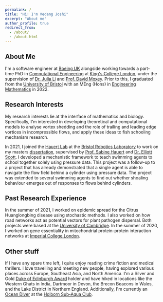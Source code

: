 ```yaml
---
permalink: /
title: "Hi! I'm Vedang Joshi"
excerpt: "About me"
author_profile: true
redirect_from: 
  - /about/
  - /about.html
---
```


## About Me

I'm a software engineer at [Boeing UK](https://www.boeing.co.uk) alongside working towards a part-time PhD in [Computational Engineering](https://www.kcl.ac.uk/people/vedang-joshi) at [King's College London](https://www.kcl.ac.uk/), under the supervision of [Dr. Julia Li](https://www.kcl.ac.uk/people/juan-li) and [Prof. David Moxey](https://davidmoxey.uk/). Prior to this, I graduated from the [University of Bristol](https://www.bristol.ac.uk) with an MEng (Hons) in [Engineering Mathematics](https://www.bristol.ac.uk/study/undergraduate/2025/engineering-maths/meng-engineering-mathematics/) in 2022.

## Research Interests

My research interests lie at the interface of mathematics and biology. Specifically, I'm interested in developing theoretical and computational models to analyse vortex shedding and the role of trailing and leading edge vortices in incompressible flows, and apply these ideas to fish schooling mechanism research.

In 2021, I joined the [Hauert Lab](https://hauertlab.com) at the [Bristol Robotics Laboratory](https://www.bristolroboticslab.com) to work on my masters [dissertation](https://vedang-joshi.github.io/files/Vedang_Joshi_Dissertation.pdf), supervised by [Prof. Sabine Hauert](https://research-information.bris.ac.uk/en/persons/sabine-hauert) and [Dr. Elliott Scott](https://research-information.bris.ac.uk/en/persons/elliott-j-scott-2). I developed a mechanistic framework to teach swimming agents to school together solely using pressure data. This project was a follow-up to a project that has already demonstrated that a single agent is able to navigate the flow field behind a cylinder using pressure data. The project was extended to several swimming agents to find out whether shoaling behaviour emerges out of responses to flows behind cylinders. 

## Past Research Experience
In the summer of 2021, I worked on epidemic spread for the Citrus Huanglongbing disease using stochastic methods. I also worked on how road networks act as potential vectors for plant pathogen dispersal. Both projects were based at the [University of Cambridge](https://plantepidemics.github.io). In the summer of 2020, I worked on gene essentiality in mitochondrial protein-protein interaction networks at [Imperial College London](https://www.imperial.ac.uk/biomathematics-group/).

## Other stuff
If I have any spare time left, I quite enjoy reading crime fiction and medical thrillers. I love travelling and meeting new people, having explored various places across Europe, Southeast Asia, and North America. I'm a Silver and Gold [Duke of Edinburgh Award](https://www.dofe.org/about/) holder and have hiked in locations like the Western Ghats in India, Dartmoor in Devon, the Brecon Beacons in Wales, and the Lake District in Northern England. Additionally, I'm currently an [Ocean Diver](https://www.bsac.com/training/learn-to-scuba-dive/ocean-diver-course/#tab-1) at the [Holborn Sub-Aqua Club](https://www.holbornscubalondon.co.uk/).






